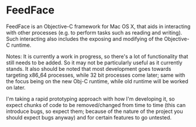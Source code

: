 FeedFace
========

FeedFace is an Objective-C framework for Mac OS X, that aids in interacting with other processes (e.g. to perform tasks such as reading and writing). Such interacting also includes the exposing and modifying of the Objective-C runtime.

Notes:
It is currently a work in progress, so there's a lot of functionality that still needs to be added. So it may not be particularly useful as it currently stands. It also should be noted that most development goes towards targeting x86_64 processes, while 32 bit processes come later; same with the focus being on the new Obj-C runtime, while old runtime will be worked on later.

I'm taking a rapid prototyping approach with how I'm developing it, so expect chunks of code to be removed/changed from time to time (this can introduce bugs, so expect them; because of the nature of the project you should expect bugs anyway) and for certain features to go untested.